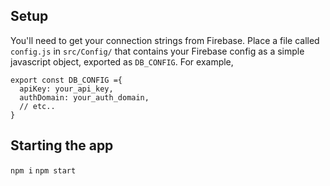 ## Setup
You'll need to get your connection strings from Firebase. Place a file called `config.js` in `src/Config/` that contains your Firebase config as a simple javascript object, exported as `DB_CONFIG`. For example,

```
export const DB_CONFIG ={
  apiKey: your_api_key,
  authDomain: your_auth_domain,
  // etc..
}
```
## Starting the app
`npm i`
`npm start`

